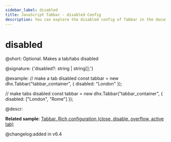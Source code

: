 ```yaml
---
sidebar_label: disabled
title: JavaScript Tabbar - disabled Config 
description: You can explore the disabled config of Tabbar in the documentation of the DHTMLX JavaScript UI library. Browse developer guides and API reference, try out code examples and live demos, and download a free 30-day evaluation version of DHTMLX Suite.
---
```


# disabled

@short: Optional. Makes a tab/tabs disabled

@signature: {'disabled?: string | string[];'}

@example:
// make a tab disabled
const tabbar = new dhx.Tabbar("tabbar_container", {
    disabled: "London"
});

// make tabs disabled
const tabbar = new dhx.Tabbar("tabbar_container", {
    disabled: ["London", "Rome"]
});

@descr:

**Related sample**: [Tabbar. Rich configuration (close, disable, overflow, active tab)](https://snippet.dhtmlx.com/xqthiy66)

@changelog:added in v6.4

[comment]: # (@related: tabbar/init.md#define-tabbar-structure tabbar/configuring_tabbar.md#disabled-tabs)
